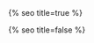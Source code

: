 <head>
  <meta charset="utf-8" />
  <meta http-equiv="X-UA-Compatible" content="IE=edge" />
  <meta name="viewport" content="width=device-width, initial-scale=1" />
  {% seo title=true %}

  <link rel="preconnect" href="https://fonts.googleapis.com">
  <link rel="preconnect" href="https://fonts.gstatic.com" crossorigin>
  <link href="https://fonts.googleapis.com/css2?family=Bricolage+Grotesque:opsz,wght@12..96,300;12..96,500&display=swap" rel="stylesheet" async>
  <link rel="stylesheet" href="/assets/main.css?version=1.53" />
  <link rel="icon" type="image/x-icon" href="/assets/images/favicon.png" />
  <meta property="og:image" content="{{page.thumbnail | default: '/assets/images/chris-wallace.jpg'}}" />
  <meta property="twitter:image" content="{{page.thumbnail | default: '/assets/images/chris-wallace.jpg'}}">

  {% seo title=false %}
  <style>
  .fade-in-element,
  .art-collection img,
  .art-collection h3,
  .art-collection h4 {
      opacity: 0;
      transform: translateY(20px);
      transition: opacity 0.5s ease, transform 0.5s ease;
  }
  .fade-in-element.visible,
  .art-collection img.visible,
  .art-collection h3.visible,
  .art-collection h4.visible {
      opacity: 1;
      transform: translateY(0);
  }
  </style>
</head>
